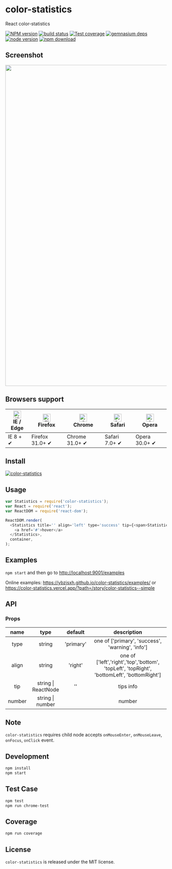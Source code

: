 # color-statistics

React color-statistics

[![NPM version][npm-image]][npm-url]
[![build status][travis-image]][travis-url]
[![Test coverage][coveralls-image]][coveralls-url]
[![gemnasium deps][gemnasium-image]][gemnasium-url]
[![node version][node-image]][node-url]
[![npm download][download-image]][download-url]

[npm-image]: https://img.shields.io/npm/v/color-statistics.svg?style=flat-square
[npm-url]: https://npmjs.org/package/color-statistics
[travis-image]: https://img.shields.io/travis/react-component/color-statistics.svg?style=flat-square
[travis-url]: https://travis-ci.org/react-component/color-statistics
[coveralls-image]: https://img.shields.io/coveralls/react-component/color-statistics.svg?style=flat-square
[coveralls-url]: https://coveralls.io/r/react-component/color-statistics?branch=master
[gemnasium-image]: https://img.shields.io/gemnasium/react-component/color-statistics.svg?style=flat-square
[gemnasium-url]: https://gemnasium.com/react-component/color-statistics
[node-image]: https://img.shields.io/badge/node.js-%3E=_0.10-green.svg?style=flat-square
[node-url]: https://nodejs.org/download/
[download-image]: https://img.shields.io/npm/dm/color-statistics.svg?style=flat-square
[download-url]: https://npmjs.org/package/color-statistics

## Screenshot

<img src="https://front-images.oss-cn-hangzhou.aliyuncs.com/i4/8e7d52524baffa614678e9a7bd1118c7-1175-149.png" width="1000"/>

## Browsers support

| [<img src="https://raw.githubusercontent.com/alrra/browser-logos/master/src/edge/edge_48x48.png" alt="IE / Edge" width="24px" height="24px" />](http://godban.github.io/browsers-support-badges/)</br>IE / Edge | [<img src="https://raw.githubusercontent.com/alrra/browser-logos/master/src/firefox/firefox_48x48.png" alt="Firefox" width="24px" height="24px" />](http://godban.github.io/browsers-support-badges/)</br>Firefox | [<img src="https://raw.githubusercontent.com/alrra/browser-logos/master/src/chrome/chrome_48x48.png" alt="Chrome" width="24px" height="24px" />](http://godban.github.io/browsers-support-badges/)</br>Chrome | [<img src="https://raw.githubusercontent.com/alrra/browser-logos/master/src/safari/safari_48x48.png" alt="Safari" width="24px" height="24px" />](http://godban.github.io/browsers-support-badges/)</br>Safari | [<img src="https://raw.githubusercontent.com/alrra/browser-logos/master/src/opera/opera_48x48.png" alt="Opera" width="24px" height="24px" />](http://godban.github.io/browsers-support-badges/)</br>Opera |
| --------------------------------------------------------------------------------------------------------------------------------------------------------------------------------------------------------------- | ----------------------------------------------------------------------------------------------------------------------------------------------------------------------------------------------------------------- | ------------------------------------------------------------------------------------------------------------------------------------------------------------------------------------------------------------- | ------------------------------------------------------------------------------------------------------------------------------------------------------------------------------------------------------------- | --------------------------------------------------------------------------------------------------------------------------------------------------------------------------------------------------------- |
| IE 8 + ✔                                                                                                                                                                                                        | Firefox 31.0+ ✔                                                                                                                                                                                                   | Chrome 31.0+ ✔                                                                                                                                                                                                | Safari 7.0+ ✔                                                                                                                                                                                                 | Opera 30.0+ ✔                                                                                                                                                                                             |

## Install

[![color-statistics](https://nodei.co/npm/color-statistics.png)](https://npmjs.org/package/color-statistics)

## Usage

```js
var Statistics = require('color-statistics');
var React = require('react');
var ReactDOM = require('react-dom');

ReactDOM.render(
  <Statistics title='' align='left' type='success' tip={<span>Statistics</span>}>
    <a href='#'>hover</a>
  </Statistics>,
  container,
);
```

## Examples

`npm start` and then go to
<http://localhost:9001/examples>

Online examples: <https://ybzjsxh.github.io/color-statistics/examples/> or
<https://color-statistics.vercel.app/?path=/story/color-statistics--simple>

## API

### Props

|  name  |        type         |  default  |                                        description                                         |
| :----: | :-----------------: | :-------: | :----------------------------------------------------------------------------------------: |
|  type  |       string        | 'primary' |                      one of ['primary', 'success', 'warning', 'info']                       |
| align  |       string        |  'right'  | one of ['left','right','top','bottom', 'topLeft', 'topRight', 'bottomLeft', 'bottomRight'] |
|  tip   | string \| ReactNode |    ''     |                                         tips info                                          |
| number |  string \| number   |           |                                           number                                           |

## Note

`color-statistics` requires child node accepts `onMouseEnter`, `onMouseLeave`, `onFocus`, `onClick` event.

## Development

```bash
npm install
npm start
```

## Test Case

```bash
npm test
npm run chrome-test
```

## Coverage

```bash
npm run coverage
```

## License

`color-statistics` is released under the MIT license.
